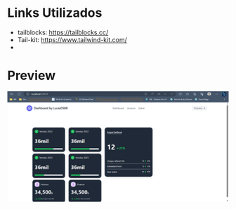 # Links Utilizados

- tailblocks: https://tailblocks.cc/
- Tail-kit: https://www.tailwind-kit.com/
- 
# Preview
<img src="https://github.com/lucasDSBR/react-tailwind-dashboard/blob/main/imgs/img.png?raw=true"/>
